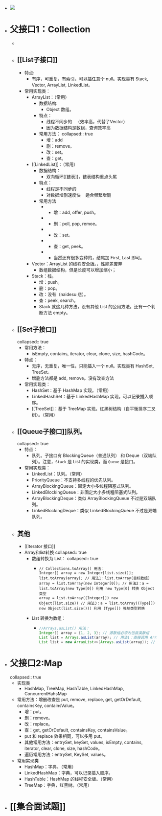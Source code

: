 - ![](https://imgconvert.csdnimg.cn/aHR0cHM6Ly9pbWcyMDE4LmNuYmxvZ3MuY29tL290aGVyLzE0MDgxODMvMjAxOTExLzE0MDgxODMtMjAxOTExMTkxODQxNDk1NTktMTU3MTU5NTY2OC5qcGc?x-oss-process=image/format,png)
- # 父接口1：Collection
	-
	- ## [[List子接口]]
		- 特点:
			- 有序，可重复，有索引，可以插任意个 null。实现类有 Stack, Vector, ArrayList, LinkedList。
		- 常用实现类：
			- ArrayList：（常用）
				- 数据结构:
					- Object 数组。
				- 特点：
					- 线程不同步的   （效率高，代替了Vector）
					- 因为数据结构是数组，查询效率高
				- 常用方法：
				  collapsed:: true
					- 增：add
					- 删：remove。
					- 改：set。
					- 查：get。
			- [[LinkedList]]：（常用）
				- 数据结构：
					- 双向循环[[链表]]，链表结构重点头尾
				- 特点：
					- 线程是不同步的
					- 对数据增删速度快    适合频繁增删
				- 常用方法
					- - 增：add, offer, push。
					- - 删：poll, pop, remoe。
					- - 改：set。
					- - 查：get, peek。
					- - 当然还有很多变种的，结尾加 First, Last 即可。
			- Vector：ArrayList 的线程安全版。，性能差废弃
				- 数组数据结构，但是长度可以增加缩小；
			- Stack：栈。
				- 增：push。
				- 删：pop。
				- 改：没有（naidesu 悲）。
				- 查：peek, search。
				- Stack 就这几种方法，没有其他 List 的公用方法。还有一个判断方法 empty。
	- ## [[Set子接口]]
	  collapsed:: true
		- 常用方法：
			- isEmpty, contains, iterator, clear, clone, size, hashCode。
		- 特点：
			- 无序，无重复，唯一性，只能插入一个 null。实现类有 HashSet, TreeSet。
			- 增删方法都是 add, remove。没有改查方法
		- 常用实现类：
			- HashSet：基于 HashMap 实现。（常用）
			- LinkedHashSet：基于 LinkedHashMap 实现。可以记录插入顺序。
			- [[TreeSet]]：基于 TreeMap 实现。红黑树结构（自平衡排序二叉树）。（常用）
	- ## [[Queue子接口]]队列。
	  collapsed:: true
		- 特点：
			- 队列。子接口有 BlockingQueue（普通队列） 和 Deque（双端队列）。注意，`Stack` 是 List 的实现类，而 `Queue` 是接口。
		- 常用实现类：
			- LinkedList：队列。（常用）
			- PriorityQueue：不支持多线程的优先队列。
			- ArrayBlockingQueue：固定大小多线程阻塞式队列。
			- LinkedBlockingQueue：非固定大小多线程阻塞式队列。
			- ArrayBlockingDeque：类似 ArrayBlockingQueue 不过是双端队列。
			- LinkedBlockingDeque：类似 LinkedBlockingQueue 不过是双端队列。
	- ##  其他
		- [[Iterator 接口]]
		- Array和list转换
		  collapsed:: true
			- 数组转换为 List：
			  collapsed:: true
				- ```
				  // Collections.toArray() 用法：
				  Integer[] array = new Integer[list.size()];
				  list.toArray(array); // 用法1：list.toArray(目标数组)
				  array = list.toArray(new Integer[0]); // 用法2：a = list.toArray(new Type[0]) 利用 new Type[0] 转换 Object 类型
				  array = list.toArray((Integer[]) new Object(list.size)) // 用法3：a = list.toArray((Type[]) new Object(list.size())) 利用 (Type[]) 强制类型转换
				  
				  ```
			- List 转换为数组：
				- ```java
				  //Arrays.asList() 用法：
				  Integer[] array = {1, 2, 3}; // 源数组必须为包装类数组
				  List list = Arrays.asList(array); // 用法1：直接调用 Arrays.asList()
				  List list = new ArrayList<>(Arrays.asList(array)); // 用法2：利用 new Type<>() 修改 Arrays.asList 的类型
				  
				  ```
- # 父接口2:Map
  collapsed:: true
	- 实现类
		- HashMap, TreeMap, HashTable, LinkedHashMap, ConcurrentHahsMap
	- 常用方法：增删改查是 put, remove, replace, get, getOrDefault, containsKey, containsValue。
		- 增：put。
		- 删：remove。
		- 改：replace。
		- 查：get, getOrDefault, containsKey, containsValue。
		- put 和 replace 效果相同，可以多用 put。
		- 其他常用方法：entrySet, keySet, values, isEmpty, contains, iterator, clear, clone, size, hashCode。
		- 遍历常用方法：entrySet, KeySet, values。
	- 常用实现类
		- HashMap：字典。（常用）
		- LinkedHashMap：字典，可以记录插入顺序。
		- HashTable：HashMap 的线程安全版。（常用）
		- TreeMap：字典，红黑树。（常用）
- # [[集合面试题]]
